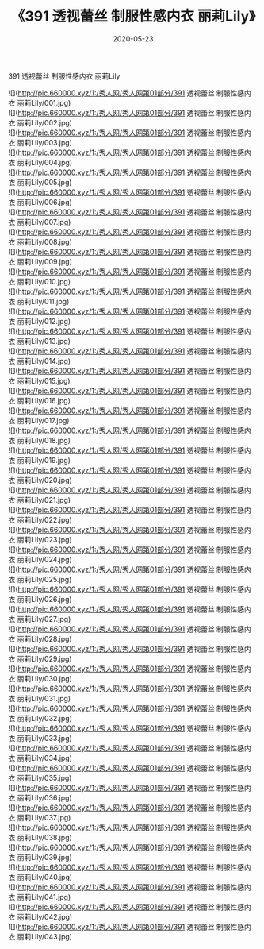 ﻿---
layout: post
title:  《391 透视蕾丝 制服性感内衣 丽莉Lily》
date:   2020-05-23
img: http://pic.660000.xyz/1:/秀人网/秀人网第01部分/391 透视蕾丝 制服性感内衣 丽莉Lily/000.jpg
categories: [美女, 清纯, 唯美]
---

391 透视蕾丝 制服性感内衣 丽莉Lily

  ![](http://pic.660000.xyz/1:/秀人网/秀人网第01部分/391 透视蕾丝 制服性感内衣 丽莉Lily/001.jpg) <br> ![](http://pic.660000.xyz/1:/秀人网/秀人网第01部分/391 透视蕾丝 制服性感内衣 丽莉Lily/002.jpg) <br> ![](http://pic.660000.xyz/1:/秀人网/秀人网第01部分/391 透视蕾丝 制服性感内衣 丽莉Lily/003.jpg) <br> ![](http://pic.660000.xyz/1:/秀人网/秀人网第01部分/391 透视蕾丝 制服性感内衣 丽莉Lily/004.jpg) <br> ![](http://pic.660000.xyz/1:/秀人网/秀人网第01部分/391 透视蕾丝 制服性感内衣 丽莉Lily/005.jpg) <br> ![](http://pic.660000.xyz/1:/秀人网/秀人网第01部分/391 透视蕾丝 制服性感内衣 丽莉Lily/006.jpg) <br> ![](http://pic.660000.xyz/1:/秀人网/秀人网第01部分/391 透视蕾丝 制服性感内衣 丽莉Lily/007.jpg) <br> ![](http://pic.660000.xyz/1:/秀人网/秀人网第01部分/391 透视蕾丝 制服性感内衣 丽莉Lily/008.jpg) <br> ![](http://pic.660000.xyz/1:/秀人网/秀人网第01部分/391 透视蕾丝 制服性感内衣 丽莉Lily/009.jpg) <br> ![](http://pic.660000.xyz/1:/秀人网/秀人网第01部分/391 透视蕾丝 制服性感内衣 丽莉Lily/010.jpg) <br> ![](http://pic.660000.xyz/1:/秀人网/秀人网第01部分/391 透视蕾丝 制服性感内衣 丽莉Lily/011.jpg) <br> ![](http://pic.660000.xyz/1:/秀人网/秀人网第01部分/391 透视蕾丝 制服性感内衣 丽莉Lily/012.jpg) <br> ![](http://pic.660000.xyz/1:/秀人网/秀人网第01部分/391 透视蕾丝 制服性感内衣 丽莉Lily/013.jpg) <br> ![](http://pic.660000.xyz/1:/秀人网/秀人网第01部分/391 透视蕾丝 制服性感内衣 丽莉Lily/014.jpg) <br> ![](http://pic.660000.xyz/1:/秀人网/秀人网第01部分/391 透视蕾丝 制服性感内衣 丽莉Lily/015.jpg) <br> ![](http://pic.660000.xyz/1:/秀人网/秀人网第01部分/391 透视蕾丝 制服性感内衣 丽莉Lily/016.jpg) <br> ![](http://pic.660000.xyz/1:/秀人网/秀人网第01部分/391 透视蕾丝 制服性感内衣 丽莉Lily/017.jpg) <br> ![](http://pic.660000.xyz/1:/秀人网/秀人网第01部分/391 透视蕾丝 制服性感内衣 丽莉Lily/018.jpg) <br> ![](http://pic.660000.xyz/1:/秀人网/秀人网第01部分/391 透视蕾丝 制服性感内衣 丽莉Lily/019.jpg) <br> ![](http://pic.660000.xyz/1:/秀人网/秀人网第01部分/391 透视蕾丝 制服性感内衣 丽莉Lily/020.jpg) <br> ![](http://pic.660000.xyz/1:/秀人网/秀人网第01部分/391 透视蕾丝 制服性感内衣 丽莉Lily/021.jpg) <br> ![](http://pic.660000.xyz/1:/秀人网/秀人网第01部分/391 透视蕾丝 制服性感内衣 丽莉Lily/022.jpg) <br> ![](http://pic.660000.xyz/1:/秀人网/秀人网第01部分/391 透视蕾丝 制服性感内衣 丽莉Lily/023.jpg) <br> ![](http://pic.660000.xyz/1:/秀人网/秀人网第01部分/391 透视蕾丝 制服性感内衣 丽莉Lily/024.jpg) <br> ![](http://pic.660000.xyz/1:/秀人网/秀人网第01部分/391 透视蕾丝 制服性感内衣 丽莉Lily/025.jpg) <br> ![](http://pic.660000.xyz/1:/秀人网/秀人网第01部分/391 透视蕾丝 制服性感内衣 丽莉Lily/026.jpg) <br> ![](http://pic.660000.xyz/1:/秀人网/秀人网第01部分/391 透视蕾丝 制服性感内衣 丽莉Lily/027.jpg) <br> ![](http://pic.660000.xyz/1:/秀人网/秀人网第01部分/391 透视蕾丝 制服性感内衣 丽莉Lily/028.jpg) <br> ![](http://pic.660000.xyz/1:/秀人网/秀人网第01部分/391 透视蕾丝 制服性感内衣 丽莉Lily/029.jpg) <br> ![](http://pic.660000.xyz/1:/秀人网/秀人网第01部分/391 透视蕾丝 制服性感内衣 丽莉Lily/030.jpg) <br> ![](http://pic.660000.xyz/1:/秀人网/秀人网第01部分/391 透视蕾丝 制服性感内衣 丽莉Lily/031.jpg) <br> ![](http://pic.660000.xyz/1:/秀人网/秀人网第01部分/391 透视蕾丝 制服性感内衣 丽莉Lily/032.jpg) <br> ![](http://pic.660000.xyz/1:/秀人网/秀人网第01部分/391 透视蕾丝 制服性感内衣 丽莉Lily/033.jpg) <br> ![](http://pic.660000.xyz/1:/秀人网/秀人网第01部分/391 透视蕾丝 制服性感内衣 丽莉Lily/034.jpg) <br> ![](http://pic.660000.xyz/1:/秀人网/秀人网第01部分/391 透视蕾丝 制服性感内衣 丽莉Lily/035.jpg) <br> ![](http://pic.660000.xyz/1:/秀人网/秀人网第01部分/391 透视蕾丝 制服性感内衣 丽莉Lily/036.jpg) <br> ![](http://pic.660000.xyz/1:/秀人网/秀人网第01部分/391 透视蕾丝 制服性感内衣 丽莉Lily/037.jpg) <br> ![](http://pic.660000.xyz/1:/秀人网/秀人网第01部分/391 透视蕾丝 制服性感内衣 丽莉Lily/038.jpg) <br> ![](http://pic.660000.xyz/1:/秀人网/秀人网第01部分/391 透视蕾丝 制服性感内衣 丽莉Lily/039.jpg) <br> ![](http://pic.660000.xyz/1:/秀人网/秀人网第01部分/391 透视蕾丝 制服性感内衣 丽莉Lily/040.jpg) <br> ![](http://pic.660000.xyz/1:/秀人网/秀人网第01部分/391 透视蕾丝 制服性感内衣 丽莉Lily/041.jpg) <br> ![](http://pic.660000.xyz/1:/秀人网/秀人网第01部分/391 透视蕾丝 制服性感内衣 丽莉Lily/042.jpg) <br> ![](http://pic.660000.xyz/1:/秀人网/秀人网第01部分/391 透视蕾丝 制服性感内衣 丽莉Lily/043.jpg) <br>